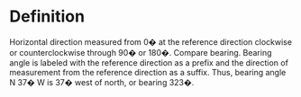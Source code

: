 # Definition

Horizontal direction measured from 0� at the reference direction
clockwise or counterclockwise through 90� or 180�. Compare bearing.
Bearing angle is labeled with the reference direction as a prefix and
the direction of measurement from the reference direction as a suffix.
Thus, bearing angle N 37� W is 37� west of north, or bearing 323�.
